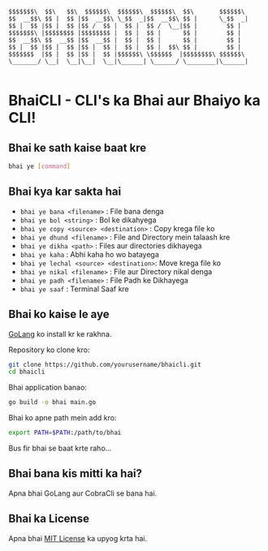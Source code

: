 ```
$$$$$$$\  $$\   $$\  $$$$$$\  $$$$$$\  $$$$$$\  $$\       $$$$$$\ 
$$  __$$\ $$ |  $$ |$$  __$$\ \_$$  _|$$  __$$\ $$ |      \_$$  _|
$$ |  $$ |$$ |  $$ |$$ /  $$ |  $$ |  $$ /  \__|$$ |        $$ |  
$$$$$$$\ |$$$$$$$$ |$$$$$$$$ |  $$ |  $$ |      $$ |        $$ |  
$$  __$$\ $$  __$$ |$$  __$$ |  $$ |  $$ |      $$ |        $$ |  
$$ |  $$ |$$ |  $$ |$$ |  $$ |  $$ |  $$ |  $$\ $$ |        $$ |  
$$$$$$$  |$$ |  $$ |$$ |  $$ |$$$$$$\ \$$$$$$  |$$$$$$$$\ $$$$$$\ 
\_______/ \__|  \__|\__|  \__|\______| \______/ \________|\______|
                                                                  

```

# BhaiCLI - CLI's ka Bhai aur Bhaiyo ka CLI!

## Bhai ke sath kaise baat kre

```bash
bhai ye [command]
```

## Bhai kya kar sakta hai

- `bhai ye bana <filename>`              : File bana denga
- `bhai ye bol <string>`                 : Bol ke dikahyega
- `bhai ye copy <source> <destination>`  : Copy krega file ko
- `bhai ye dhund <filename>`             : File and Directory mein talaash kre
- `bhai ye dikha <path>`                 : Files aur directories dikhayega
- `bhai ye kaha`                         : Abhi kaha ho wo batayega
- `bhai ye lechal <source> <destination>`: Move krega file ko
- `bhai ye nikal <filename>`             : File aur Directory nikal denga
- `bhai ye padh <filename>`              : File Padh ke Dikhayega
- `bhai ye saaf`                         : Terminal Saaf kre

## Bhai ko kaise le aye

[GoLang](https://golang.org/doc/install) ko install kr ke rakhna.

Repository ko clone kro:

```bash
git clone https://github.com/yourusername/bhaicli.git
cd bhaicli
```

Bhai application banao:

```bash
go build -o bhai main.go
```

Bhai ko apne path mein add kro:

```bash
export PATH=$PATH:/path/to/bhai
```

Bus fir bhai se baat krte raho...

## Bhai bana kis mitti ka hai?

Apna bhai GoLang aur CobraCli se bana hai.

## Bhai ka License

Apna bhai [MIT License](LICENSE) ka upyog krta hai.
